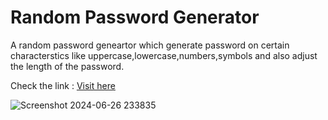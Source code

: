 # Random Password Generator
A random password geneartor which generate password on certain characterstics like uppercase,lowercase,numbers,symbols and also adjust the length of the password.

Check the link : [Visit here](https://harikrishnan669.github.io/Random-password-generator/)

![Screenshot 2024-06-26 233835](https://github.com/harikrishnan669/Random-password-generator/assets/128880349/5f3410f8-7f2a-4b40-bd06-12c653acfcb4)
